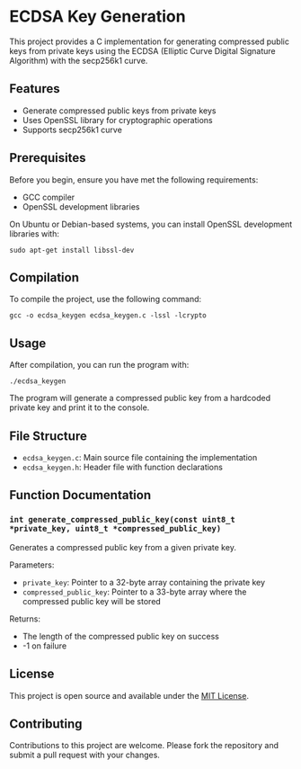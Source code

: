 # ECDSA Key Generation

This project provides a C implementation for generating compressed public keys from private keys using the ECDSA (Elliptic Curve Digital Signature Algorithm) with the secp256k1 curve.

## Features

- Generate compressed public keys from private keys
- Uses OpenSSL library for cryptographic operations
- Supports secp256k1 curve

## Prerequisites

Before you begin, ensure you have met the following requirements:

- GCC compiler
- OpenSSL development libraries

On Ubuntu or Debian-based systems, you can install OpenSSL development libraries with:

```
sudo apt-get install libssl-dev
```

## Compilation

To compile the project, use the following command:

```
gcc -o ecdsa_keygen ecdsa_keygen.c -lssl -lcrypto
```

## Usage

After compilation, you can run the program with:

```
./ecdsa_keygen
```

The program will generate a compressed public key from a hardcoded private key and print it to the console.

## File Structure

- `ecdsa_keygen.c`: Main source file containing the implementation
- `ecdsa_keygen.h`: Header file with function declarations

## Function Documentation

### `int generate_compressed_public_key(const uint8_t *private_key, uint8_t *compressed_public_key)`

Generates a compressed public key from a given private key.

Parameters:
- `private_key`: Pointer to a 32-byte array containing the private key
- `compressed_public_key`: Pointer to a 33-byte array where the compressed public key will be stored

Returns:
- The length of the compressed public key on success
- -1 on failure

## License

This project is open source and available under the [MIT License](LICENSE).

## Contributing

Contributions to this project are welcome. Please fork the repository and submit a pull request with your changes.
